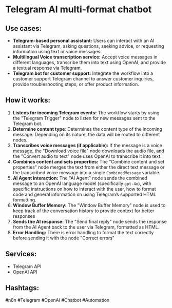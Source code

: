 # Telegram AI multi-format chatbot

## Use cases:

- **Telegram-based personal assistant:** Users can interact with an AI assistant via Telegram, asking questions, seeking advice, or requesting information using text or voice messages.
- **Multilingual Voice transcription service:** Accept voice messages in different languages, transcribe them into text using OpenAI, and provide a textual response via Telegram.
- **Telegram bot for customer support:** Integrate the workflow into a customer support Telegram channel to answer customer inquiries, provide troubleshooting steps, or offer product information.

## How it works:

1.  **Listens for incoming Telegram events:** The workflow starts by using the "Telegram Trigger" node to listen for new messages sent to the Telegram bot.
2.  **Determine content type**: Determines the content type of the incoming message. Depending on its nature, the data will be routed to different nodes.
3.  **Transcribes voice messages (if applicable):** If the message is a voice message, the "Download voice file" node downloads the audio file, and the "Convert audio to text" node uses OpenAI to transcribe it into text.
4.  **Combines content and sets properties:** The "Combine content and set properties" node merges the text from either the direct text message or the transcribed voice message into a single `CombinedMessage` variable.
5.  **AI Agent interaction:** The "AI Agent" node sends the combined message to an OpenAI language model (specifically `gpt-4o`), with specific instructions on how to interact with the user, how to format code and general information on using Telegram’s supported HTML formatting.
6.  **Window Buffer Memory:** The "Window Buffer Memory" node is used to keep track of the conversation history to provide context for better responses
7.  **Sends the AI response:** The "Send final reply" node sends the response from the AI Agent back to the user via Telegram, formatted as HTML.
8.  **Error Handling:** There is error handling to format the text correctly before sending it with the node "Correct errors"

## Services:

-   Telegram API
-   OpenAI API

## Hashtags:

#n8n #Telegram #OpenAI #Chatbot #Automation

